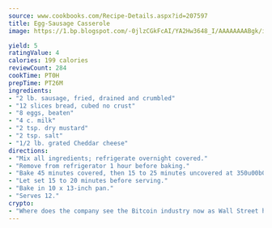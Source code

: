 ```yaml
---
source: www.cookbooks.com/Recipe-Details.aspx?id=207597
title: Egg-Sausage Casserole
image: https://1.bp.blogspot.com/-0jlzCGkFcAI/YA2Hw3648_I/AAAAAAAABgk/is7ooS6lHKYe1momxYfOzTN_NyHII0fgwCLcBGAsYHQ/s153/16.png

yield: 5
ratingValue: 4
calories: 199 calories
reviewCount: 284
cookTime: PT0H
prepTime: PT26M
ingredients:
- "2 lb. sausage, fried, drained and crumbled"
- "12 slices bread, cubed no crust"
- "8 eggs, beaten"
- "4 c. milk"
- "2 tsp. dry mustard"
- "2 tsp. salt"
- "1/2 lb. grated Cheddar cheese"
directions:
- "Mix all ingredients; refrigerate overnight covered."
- "Remove from refrigerator 1 hour before baking."
- "Bake 45 minutes covered, then 15 to 25 minutes uncovered at 350u00b0."
- "Let set 15 to 20 minutes before serving."
- "Bake in 10 x 13-inch pan."
- "Serves 12."
crypto:
- "Where does the company see the Bitcoin industry now as Wall Street has begun to embrace it and what was the turning point that legitimatized Bitcoin?"
---
```

